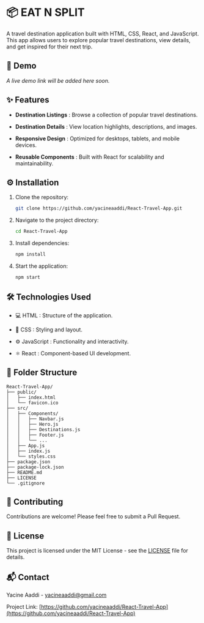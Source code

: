 # 📦 EAT N SPLIT

A travel destination application built with HTML, CSS, React, and JavaScript. This app allows users to explore popular travel destinations, view details, and get inspired for their next trip.

## 🔗 Demo

_A live demo link will be added here soon._

## ✨ Features

- **Destination Listings** : Browse a collection of popular travel destinations.

- **Destination Details** : View location highlights, descriptions, and images.

- **Responsive Design** : Optimized for desktops, tablets, and mobile devices.

- **Reusable Components** : Built with React for scalability and maintainability.

## ⚙️ Installation

1. Clone the repository:

   ```bash
   git clone https://github.com/yacineaaddi/React-Travel-App.git
   ```

2. Navigate to the project directory:

   ```bash
   cd React-Travel-App
   ```

3. Install dependencies:

   ```bash
   npm install
   ```

4. Start the application:
   ```bash
   npm start
   ```

## 🛠️ Technologies Used

- 💻 HTML : Structure of the application.

- 🎨 CSS : Styling and layout.

- ⚙️ JavaScript : Functionality and interactivity.

- ⚛️ React : Component-based UI development.

## 📁 Folder Structure

```
React-Travel-App/
├── public/
│   ├── index.html
│   └── favicon.ico
├── src/
│   ├── Components/
│   │   ├── Navbar.js
│   │   ├── Hero.js
│   │   ├── Destinations.js
│   │   ├── Footer.js
│   │   └── ...
│   ├── App.js
│   ├── index.js
│   └── styles.css
├── package.json
├── package-lock.json
├── README.md
├── LICENSE
└── .gitignore
```

## 🤝 Contributing

Contributions are welcome! Please feel free to submit a Pull Request.

## 📄 License

This project is licensed under the MIT License - see the [LICENSE](LICENSE) file for details.

## 📬 Contact

Yacine Aaddi - [yacineaaddi@gmail.com](mailto:yacineaaddi@gmail.com)

Project Link: [https://github.com/yacineaaddi/React-Travel-App](https://github.com/yacineaaddi/React-Travel-App)
